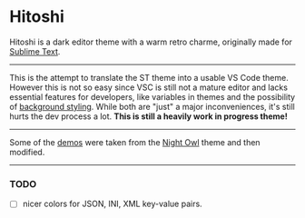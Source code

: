 # Hitoshi

Hitoshi is a dark editor theme with a warm retro charme, originally made for [Sublime Text](https://github.com/runxel/hitoshi-sublimetext-theme).

---

This is the attempt to translate the ST theme into a usable VS Code theme.
However this is not so easy since VSC is still not a mature editor and lacks essential features for developers, like variables in themes and the possibility of [background styling](https://github.com/microsoft/vscode/issues/3429).
While both are "just" a major inconveniences, it's still hurts the dev process a lot.
**This is still a heavily work in progress theme!**

---

Some of the [demos](/demo) were taken from the [Night Owl](https://github.com/sdras/night-owl-vscode-theme) theme and then modified. 

---

### TODO
  -[ ] nicer colors for JSON, INI, XML key-value pairs.